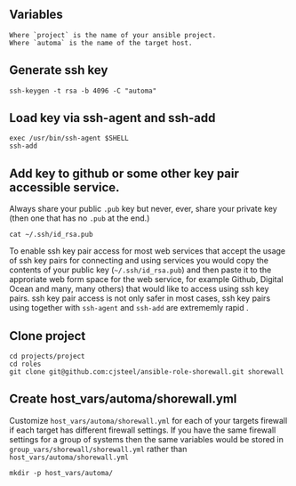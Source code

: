 
## Variables

    Where `project` is the name of your ansible project.
    Where `automa` is the name of the target host.

## Generate ssh key

    ssh-keygen -t rsa -b 4096 -C "automa"

## Load key via ssh-agent and ssh-add

    exec /usr/bin/ssh-agent $SHELL
    ssh-add

## Add key to github or some other key pair accessible service.

Always share your public `.pub` key but never, ever, share your private key (then one that has no `.pub` at the end.)

    cat ~/.ssh/id_rsa.pub

To enable ssh key pair access for most web services that accept the usage of ssh key pairs for connecting and using services you would copy the contents of your public key (`~/.ssh/id_rsa.pub`) and then paste it to the approriate web form space for the web service, for example Github, Digital Ocean and many, many others) that would like to access using ssh key pairs. ssh key pair access is not only safer in most cases, ssh key pairs using together with `ssh-agent` and `ssh-add` are extrememly rapid .

## Clone project

    cd projects/project
    cd roles
    git clone git@github.com:cjsteel/ansible-role-shorewall.git shorewall

## Create host_vars/automa/shorewall.yml

Customize `host_vars/automa/shorewall.yml` for each of your targets firewall if each target has different firewall settings. If you have the same firewall settings for a group of systems then the same variables would be stored in `group_vars/shorewall/shorewall.yml` rather than `host_vars/automa/shorewall.yml`

    mkdir -p host_vars/automa/
    



